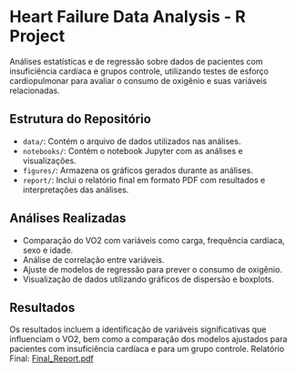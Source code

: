 # Heart Failure Data Analysis - R Project

Análises estatísticas e de regressão sobre dados de pacientes com insuficiência cardíaca e grupos controle, utilizando testes de esforço cardiopulmonar para avaliar o consumo de oxigênio e suas variáveis relacionadas.

## Estrutura do Repositório
- `data/`: Contém o arquivo de dados utilizados nas análises.
- `notebooks/`: Contém o notebook Jupyter com as análises e visualizações.
- `figures/`: Armazena os gráficos gerados durante as análises.
- `report/`: Inclui o relatório final em formato PDF com resultados e interpretações das análises.

## Análises Realizadas
- Comparação do VO2 com variáveis como carga, frequência cardíaca, sexo e idade.
- Análise de correlação entre variáveis.
- Ajuste de modelos de regressão para prever o consumo de oxigênio.
- Visualização de dados utilizando gráficos de dispersão e boxplots.

## Resultados
Os resultados incluem a identificação de variáveis significativas que influenciam o VO2, bem como a comparação dos modelos ajustados para pacientes com insuficiência cardíaca e para um grupo controle.
Relatório Final: [Final_Report.pdf](https://github.com/user-attachments/files/17218402/Final_Report.pdf)
